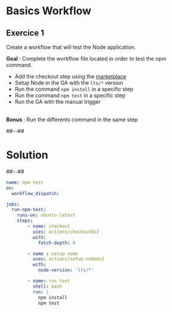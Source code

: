 <!-- .slide: class="exercice" -->

# Basics Workflow
## Exercice 1

Create a workflow that will test the Node application.

**Goal** : Complete the workflow file located in order to test the npm command.


 
<ul>
    <li class="fragment">Add the checkout step using the <a href="https://github.com/marketplace/actions/checkout">marketplace</a></li>
    <li class="fragment">Setup Node in the GA with the <code>lts/*</code> version</li>
    <li class="fragment">Run the command <code>npm install</code> in a specific step</li>
    <li class="fragment">Run the command <code>npm test</code> in a specific step</li>
    <li class="fragment">Run the GA with the manual trigger</li>
</ul>
<div class="fragment"> </br><strong>Bonus</strong> : Run the differents command in the same step </div>


##--##
<!-- .slide: class="transition blue"-->

# Solution

##--##
<!-- .slide: class="with-code" -->

```yaml
name: npm test
on: 
  workflow_dispatch:

jobs:
  run-npm-test:
    runs-on: ubuntu-latest
    steps:
        - name: checkout
          uses: actions/checkout@v2
          with:
            fetch-depth: 0

        - name : setup node
          uses: actions/setup-node@v2
          with:
            node-version: 'lts/*'

        - name: run test
          shell: bash
          run: |  
            npm install
            npm test
```
<!-- .element: class="big-code" -->
